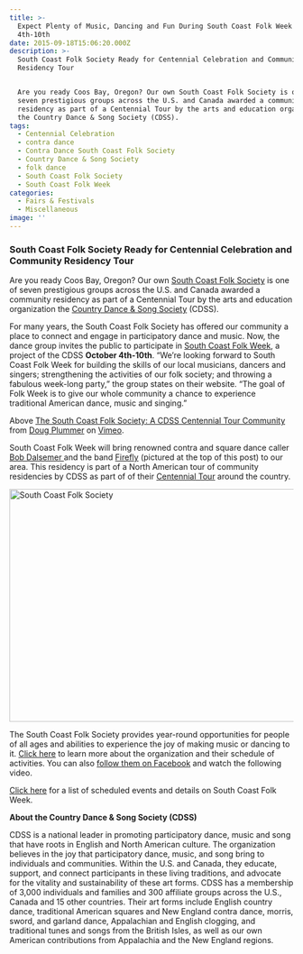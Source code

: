 ```yaml
---
title: >-
  Expect Plenty of Music, Dancing and Fun During South Coast Folk Week October
  4th-10th
date: 2015-09-18T15:06:20.000Z
description: >-
  South Coast Folk Society Ready for Centennial Celebration and Community
  Residency Tour


  Are you ready Coos Bay, Oregon? Our own South Coast Folk Society is one of
  seven prestigious groups across the U.S. and Canada awarded a community
  residency as part of a Centennial Tour by the arts and education organization
  the Country Dance & Song Society (CDSS).
tags:
  - Centennial Celebration
  - contra dance
  - Contra Dance South Coast Folk Society
  - Country Dance & Song Society
  - folk dance
  - South Coast Folk Society
  - South Coast Folk Week
categories:
  - Fairs & Festivals
  - Miscellaneous
image: ''
---
```

### South Coast Folk Society Ready for Centennial Celebration and Community Residency Tour

Are you ready Coos Bay, Oregon? Our own <a href="https://southcoastfolksociety.wordpress.com/" target="_blank">South Coast Folk Society</a> is one of seven prestigious groups across the U.S. and Canada awarded a community residency as part of a Centennial Tour by the arts and education organization the <a href="http://cdss100.org/" target="_blank">Country Dance & Song Society</a> (CDSS).

For many years, the South Coast Folk Society has offered our community a place to connect and engage in participatory dance and music. Now, the dance group invites the public to participate in <a href="https://southcoastfolksociety.wordpress.com/cdss-tour/" target="_blank" class="broken_link">South Coast Folk Week</a>, a project of the CDSS **October 4th-10th**. &#8220;We’re looking forward to South Coast Folk Week for building the skills of our local musicians, dancers and singers; strengthening the activities of our folk society; and throwing a fabulous week-long party,&#8221; the group states on their website. &#8220;The goal of Folk Week is to give our whole community a chance to experience traditional American dance, music and singing.&#8221;



Above [The South Coast Folk Society: A CDSS Centennial Tour Community](https://vimeo.com/97784729) from [Doug Plummer](https://vimeo.com/dougplummer) on [Vimeo](https://vimeo.com).

South Coast Folk Week will bring renowned contra and square dance caller <a href="http://bobdalsemer.com/Bob_Dalsemers_Web_Pages/Home_Page.html" target="_blank">Bob Dalsemer </a>and the band <a href="http://www.fireflyfamilyband.com/about-the-band" target="_blank" class="broken_link">Firefly</a> (pictured at the top of this post) to our area. This residency is part of a North American tour of community residencies by CDSS as part of of their <a href="http://cdss100.org/centennial-tour/centennial-tour-overview" target="_blank">Centennial Tour</a> around the country.

<img class="aligncenter  wp-image-66624" src="/wp-content/uploads/2013/02/e00c38361a3c3654c125e68b3f3e792b.jpg" alt="South Coast Folk Society" width="537" height="413" srcset="/wp-content/uploads/2013/02/e00c38361a3c3654c125e68b3f3e792b.jpg 420w, /wp-content/uploads/2013/02/e00c38361a3c3654c125e68b3f3e792b-173x133.jpg 173w" sizes="(max-width: 537px) 100vw, 537px" />

The South Coast Folk Society provides year-round opportunities for people of all ages and abilities to experience the joy of making music or dancing to it. <a href="https://southcoastfolksociety.wordpress.com/" target="_blank">Click here</a> to learn more about the organization and their schedule of activities. You can also <a href="https://www.facebook.com/southcoastfolksociety" target="_blank">follow them on Facebook</a> and watch the following video.



<a href="https://southcoastfolksociety.wordpress.com/cdss-tour/" target="_blank" class="broken_link">Click here</a> for a list of scheduled events and details on South Coast Folk Week.

**About the Country Dance & Song Society (CDSS)**
  
CDSS is a national leader in promoting participatory dance, music and song that have roots in English and North American culture. The organization believes in the joy that participatory dance, music, and song bring to individuals and communities. Within the U.S. and Canada, they educate, support, and connect participants in these living traditions, and advocate for the vitality and sustainability of these art forms. CDSS has a membership of 3,000 individuals and families and 300 affiliate groups across the U.S., Canada and 15 other countries. Their art forms include English country dance, traditional American squares and New England contra dance, morris, sword, and garland dance, Appalachian and English clogging, and traditional tunes and songs from the British Isles, as well as our own American contributions from Appalachia and the New England regions.
